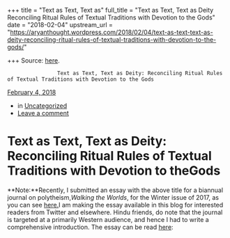 +++
title = "Text as Text, Text as"
full_title = "Text as Text, Text as Deity Reconciling Ritual Rules of Textual Traditions with Devotion to the Gods"
date = "2018-02-04"
upstream_url = "https://aryanthought.wordpress.com/2018/02/04/text-as-text-text-as-deity-reconciling-ritual-rules-of-textual-traditions-with-devotion-to-the-gods/"

+++
Source: [here](https://aryanthought.wordpress.com/2018/02/04/text-as-text-text-as-deity-reconciling-ritual-rules-of-textual-traditions-with-devotion-to-the-gods/).


					Text as Text, Text as Deity: Reconciling Ritual Rules of Textual Traditions with Devotion to the Gods				



[ February 4, 2018 
](https://aryanthought.wordpress.com/2018/02/04/text-as-text-text-as-deity-reconciling-ritual-rules-of-textual-traditions-with-devotion-to-the-gods/ "Permalink to Text as Text, Text as Deity: Reconciling Ritual Rules of Textual Traditions with Devotion to theGods")

-   in
    [Uncategorized](https://aryanthought.wordpress.com/category/uncategorized/)
-   [Leave a
    comment](https://aryanthought.wordpress.com/2018/02/04/text-as-text-text-as-deity-reconciling-ritual-rules-of-textual-traditions-with-devotion-to-the-gods/#respond)

# Text as Text, Text as Deity: Reconciling Ritual Rules of Textual Traditions with Devotion to theGods

**Note:**Recently, I submitted an essay with the above title for a
biannual journal on polytheism,*Walking the Worlds*, for the Winter
issue of 2017, as you can see
[here.](https://walkingtheworlds.com/issues/)I am making the essay
available in this blog for interested readers from Twitter and
elsewhere. Hindu friends, do note that the journal is targeted at a
primarily Western audience, and hence I had to write a comprehensive
introduction. The essay can be read
[here](https://app.box.com/s/2n5p5vo7okaqq5ax2gx96b0be94uicfv):



